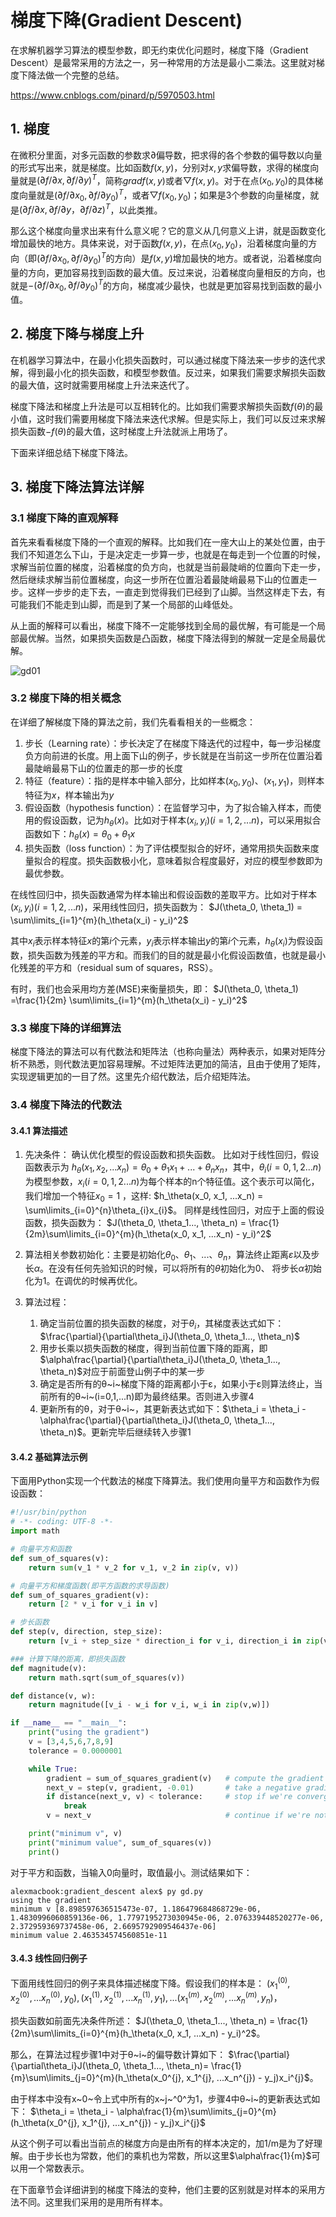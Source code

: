 # 梯度下降(Gradient Descent)
在求解机器学习算法的模型参数，即无约束优化问题时，梯度下降（Gradient Descent）是最常采用的方法之一，另一种常用的方法是最小二乘法。这里就对梯度下降法做一个完整的总结。

https://www.cnblogs.com/pinard/p/5970503.html

## 1. 梯度
在微积分里面，对多元函数的参数求$\partial$偏导数，把求得的各个参数的偏导数以向量的形式写出来，就是梯度。比如函数$f(x,y)$，分别对$x,y$求偏导数，求得的梯度向量就是$(\partial f/\partial x, \partial f/\partial y)^T$，简称$grad f(x,y)$或者$\bigtriangledown f(x,y)$。对于在点$(x_0,y_0)$的具体梯度向量就是$(\partial f/\partial x_0, \partial f/\partial y_0)^T$，或者$\bigtriangledown f(x_0,y_0)$；如果是3个参数的向量梯度，就是$(\partial f/\partial x, \partial f/\partial y，\partial f/\partial z)^T$，以此类推。

那么这个梯度向量求出来有什么意义呢？它的意义从几何意义上讲，就是函数变化增加最快的地方。具体来说，对于函数$f(x,y)$，在点$(x_0,y_0)$，沿着梯度向量的方向（即$(\partial f/\partial x_0, \partial f/\partial y_0)^T$的方向）是$f(x,y)$增加最快的地方。或者说，沿着梯度向量的方向，更加容易找到函数的最大值。反过来说，沿着梯度向量相反的方向，也就是$-(\partial f/\partial x_0, \partial f/\partial y_0)^T$的方向，梯度减少最快，也就是更加容易找到函数的最小值。

## 2. 梯度下降与梯度上升
在机器学习算法中，在最小化损失函数时，可以通过梯度下降法来一步步的迭代求解，得到最小化的损失函数，和模型参数值。反过来，如果我们需要求解损失函数的最大值，这时就需要用梯度上升法来迭代了。

梯度下降法和梯度上升法是可以互相转化的。比如我们需要求解损失函数$f(θ)$的最小值，这时我们需要用梯度下降法来迭代求解。但是实际上，我们可以反过来求解损失函数$-f(θ)$的最大值，这时梯度上升法就派上用场了。

下面来详细总结下梯度下降法。

## 3. 梯度下降法算法详解
### 3.1 梯度下降的直观解释
首先来看看梯度下降的一个直观的解释。比如我们在一座大山上的某处位置，由于我们不知道怎么下山，于是决定走一步算一步，也就是在每走到一个位置的时候，求解当前位置的梯度，沿着梯度的负方向，也就是当前最陡峭的位置向下走一步，然后继续求解当前位置梯度，向这一步所在位置沿着最陡峭最易下山的位置走一步。这样一步步的走下去，一直走到觉得我们已经到了山脚。当然这样走下去，有可能我们不能走到山脚，而是到了某一个局部的山峰低处。

从上面的解释可以看出，梯度下降不一定能够找到全局的最优解，有可能是一个局部最优解。当然，如果损失函数是凸函数，梯度下降法得到的解就一定是全局最优解。

![gd01](./image/gd01.png)

### 3.2 梯度下降的相关概念
在详细了解梯度下降的算法之前，我们先看看相关的一些概念：
1. 步长（Learning rate）：步长决定了在梯度下降迭代的过程中，每一步沿梯度负方向前进的长度。用上面下山的例子，步长就是在当前这一步所在位置沿着最陡峭最易下山的位置走的那一步的长度
2. 特征（feature）：指的是样本中输入部分，比如样本$(x_0, y_0)$、$(x_1, y_1)$，则样本特征为$x$，样本输出为$y$
3. 假设函数（hypothesis function）：在监督学习中，为了拟合输入样本，而使用的假设函数，记为$h_\theta(x)$。比如对于样本$(x_i, y_i)(i=1,2,...n)$，可以采用拟合函数如下：$h_\theta(x) = θ_0+θ_1x$
4. 损失函数（loss function）：为了评估模型拟合的好坏，通常用损失函数来度量拟合的程度。损失函数极小化，意味着拟合程度最好，对应的模型参数即为最优参数。

在线性回归中，损失函数通常为样本输出和假设函数的差取平方。比如对于样本$(x_i, y_i)(i=1,2,...n)$，采用线性回归，损失函数为：
$J(\theta_0, \theta_1) = \sum\limits_{i=1}^{m}(h_\theta(x_i) - y_i)^2$

其中$x_i$表示样本特征$x$的第$i$个元素，$y_i$表示样本输出$y$的第$i$个元素，$h_\theta(x_i)$为假设函数，损失函数为残差的平方和。而我们的目的就是最小化假设函数值，也就是最小化残差的平方和（residual sum of squares，RSS）。

有时，我们也会采用均方差(MSE)来衡量损失，即：
$J(\theta_0, \theta_1) =\frac{1}{2m} \sum\limits_{i=1}^{m}(h_\theta(x_i) - y_i)^2$

### 3.3 梯度下降的详细算法
梯度下降法的算法可以有代数法和矩阵法（也称向量法）两种表示，如果对矩阵分析不熟悉，则代数法更加容易理解。不过矩阵法更加的简洁，且由于使用了矩阵，实现逻辑更加的一目了然。这里先介绍代数法，后介绍矩阵法。

### 3.4 梯度下降法的代数法
#### 3.4.1 算法描述
1. 先决条件： 确认优化模型的假设函数和损失函数。
   比如对于线性回归，假设函数表示为 $h_\theta(x_1, x_2, ...x_n) = \theta_0 + \theta_{1}x_1 + ... + \theta_{n}x_{n}$，其中，$θ_i (i = 0,1,2... n)$为模型参数，$x_i (i = 0,1,2... n)$为每个样本的n个特征值。这个表示可以简化，我们增加一个特征$x_0=1$ ，这样: 
   $h_\theta(x_0, x_1, ...x_n) = \sum\limits_{i=0}^{n}\theta_{i}x_{i}$。
   同样是线性回归，对应于上面的假设函数，损失函数为：
   $J(\theta_0, \theta_1..., \theta_n) = \frac{1}{2m}\sum\limits_{i=0}^{m}(h_\theta(x_0, x_1, ...x_n) - y_i)^2$

2. 算法相关参数初始化：主要是初始化$\theta_0$、$\theta_1$、...、$\theta_n$，算法终止距离$\varepsilon$以及步长$\alpha$。在没有任何先验知识的时候，可以将所有的$\theta$初始化为0、 将步长$\alpha$初始化为1。在调优的时候再优化。

3. 算法过程：
    1. 确定当前位置的损失函数的梯度，对于$\theta_i$，其梯度表达式如下：$\frac{\partial}{\partial\theta_i}J(\theta_0, \theta_1..., \theta_n)$
    2. 用步长乘以损失函数的梯度，得到当前位置下降的距离，即$\alpha\frac{\partial}{\partial\theta_i}J(\theta_0, \theta_1..., \theta_n)$对应于前面登山例子中的某一步
    3. 确定是否所有的θ~i~梯度下降的距离都小于ε，如果小于ε则算法终止，当前所有的θ~i~(i=0,1,...n)即为最终结果。否则进入步骤4
    4. 更新所有的θ，对于θ~i~，其更新表达式如下：$\theta_i = \theta_i - \alpha\frac{\partial}{\partial\theta_i}J(\theta_0, \theta_1..., \theta_n)$。更新完毕后继续转入步骤1

#### 3.4.2 基础算法示例
下面用Python实现一个代数法的梯度下降算法。我们使用向量平方和函数作为假设函数：
```python
#!/usr/bin/python
# -*- coding: UTF-8 -*-
import math

# 向量平方和函数
def sum_of_squares(v):
    return sum(v_1 * v_2 for v_1, v_2 in zip(v, v))

# 向量平方和梯度函数(即平方函数的求导函数)
def sum_of_squares_gradient(v):
    return [2 * v_i for v_i in v]

# 步长函数
def step(v, direction, step_size):
    return [v_i + step_size * direction_i for v_i, direction_i in zip(v, direction)]

### 计算下降的距离，即损失函数
def magnitude(v):
    return math.sqrt(sum_of_squares(v))

def distance(v, w):
    return magnitude([v_i - w_i for v_i, w_i in zip(v,w)])

if __name__ == "__main__":
    print("using the gradient")
    v = [3,4,5,6,7,8,9]
    tolerance = 0.0000001

    while True:
        gradient = sum_of_squares_gradient(v)   # compute the gradient at v
        next_v = step(v, gradient, -0.01)       # take a negative gradient step
        if distance(next_v, v) < tolerance:     # stop if we're converging
            break
        v = next_v                              # continue if we're not

    print("minimum v", v)
    print("minimum value", sum_of_squares(v))
    print()
```

对于平方和函数，当输入0向量时，取值最小。测试结果如下：
```shell
alexmacbook:gradient_descent alex$ py gd.py
using the gradient
minimum v [8.898597636515473e-07, 1.186479684868729e-06, 1.4830996060859136e-06, 1.7797195273030945e-06, 2.076339448520277e-06, 2.372959369737458e-06, 2.6695792909546437e-06]
minimum value 2.463534574560851e-11
```

#### 3.4.3 线性回归例子
下面用线性回归的例子来具体描述梯度下降。假设我们的样本是：
$(x_1^{(0)}, x_2^{(0)}, ...x_n^{(0)}, y_0), (x_1^{(1)}, x_2^{(1)}, ...x_n^{(1)},y_1), ... (x_1^{(m)}, x_2^{(m)}, ...x_n^{(m)}, y_n)$，

损失函数如前面先决条件所述：
$J(\theta_0, \theta_1..., \theta_n) = \frac{1}{2m}\sum\limits_{i=0}^{m}(h_\theta(x_0, x_1, ...x_n) - y_i)^2$。

那么，在算法过程步骤1中对于θ~i~的偏导数计算如下： 
$\frac{\partial}{\partial\theta_i}J(\theta_0, \theta_1..., \theta_n)= \frac{1}{m}\sum\limits_{j=0}^{m}(h_\theta(x_0^{j}, x_1^{j}, ...x_n^{j}) - y_j)x_i^{j}$。

由于样本中没有x~0~令上式中所有的x~j~^0^为1，步骤4中θ~i~的更新表达式如下：
$\theta_i = \theta_i - \alpha\frac{1}{m}\sum\limits_{j=0}^{m}(h_\theta(x_0^{j}, x_1^{j}, ...x_n^{j}) - y_j)x_i^{j}$

从这个例子可以看出当前点的梯度方向是由所有的样本决定的，加1/m是为了好理解。由于步长也为常数，他们的乘机也为常数，所以这里$\alpha\frac{1}{m}$可以用一个常数表示。

在下面章节会详细讲到的梯度下降法的变种，他们主要的区别就是对样本的采用方法不同。这里我们采用的是用所有样本。

